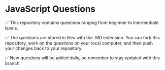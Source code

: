 
# JavaScript Questions

✅ This repository contains questions ranging from beginner to intermediate levels.

✅ The questions are stored in files with the .MD extension. You can fork this repository, work on the questions on your local computer, and then push your changes back to your repository.

✅ New questions will be added daily, so remember to stay updated with this branch.


